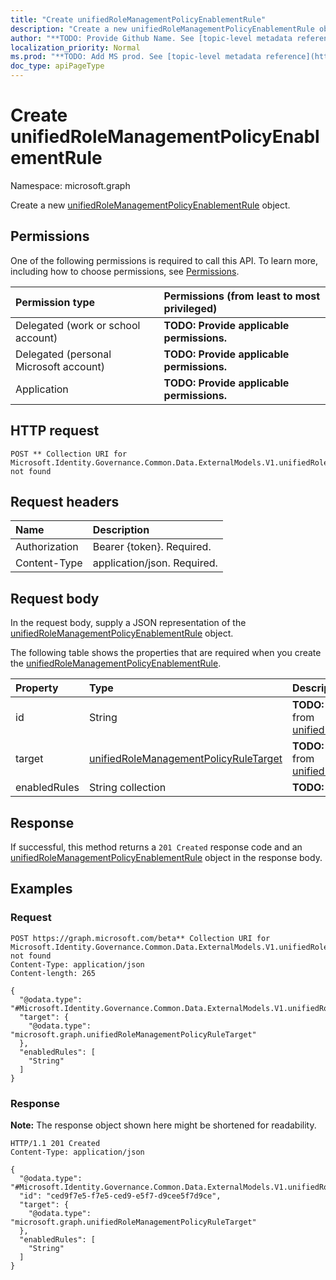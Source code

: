 ```yaml
---
title: "Create unifiedRoleManagementPolicyEnablementRule"
description: "Create a new unifiedRoleManagementPolicyEnablementRule object."
author: "**TODO: Provide Github Name. See [topic-level metadata reference](https://msgo.azurewebsites.net/add/document/guidelines/metadata.html#topic-level-metadata)**"
localization_priority: Normal
ms.prod: "**TODO: Add MS prod. See [topic-level metadata reference](https://msgo.azurewebsites.net/add/document/guidelines/metadata.html#topic-level-metadata)**"
doc_type: apiPageType
---
```


# Create unifiedRoleManagementPolicyEnablementRule
Namespace: microsoft.graph

Create a new [unifiedRoleManagementPolicyEnablementRule](../resources/unifiedrolemanagementpolicyenablementrule.md) object.

## Permissions
One of the following permissions is required to call this API. To learn more, including how to choose permissions, see [Permissions](/graph/permissions-reference).

|Permission type|Permissions (from least to most privileged)|
|:---|:---|
|Delegated (work or school account)|**TODO: Provide applicable permissions.**|
|Delegated (personal Microsoft account)|**TODO: Provide applicable permissions.**|
|Application|**TODO: Provide applicable permissions.**|

## HTTP request

<!-- {
  "blockType": "ignored"
}
-->
``` http
POST ** Collection URI for Microsoft.Identity.Governance.Common.Data.ExternalModels.V1.unifiedRoleManagementPolicyEnablementRule not found
```

## Request headers
|Name|Description|
|:---|:---|
|Authorization|Bearer {token}. Required.|
|Content-Type|application/json. Required.|

## Request body
In the request body, supply a JSON representation of the [unifiedRoleManagementPolicyEnablementRule](../resources/unifiedrolemanagementpolicyenablementrule.md) object.

The following table shows the properties that are required when you create the [unifiedRoleManagementPolicyEnablementRule](../resources/unifiedrolemanagementpolicyenablementrule.md).

|Property|Type|Description|
|:---|:---|:---|
|id|String|**TODO: Add Description** Inherited from [unifiedRoleManagementPolicyRule](../resources/unifiedrolemanagementpolicyrule.md)|
|target|[unifiedRoleManagementPolicyRuleTarget](../resources/unifiedrolemanagementpolicyruletarget.md)|**TODO: Add Description** Inherited from [unifiedRoleManagementPolicyRule](../resources/unifiedrolemanagementpolicyrule.md)|
|enabledRules|String collection|**TODO: Add Description**|



## Response

If successful, this method returns a `201 Created` response code and an [unifiedRoleManagementPolicyEnablementRule](../resources/unifiedrolemanagementpolicyenablementrule.md) object in the response body.

## Examples

### Request
<!-- {
  "blockType": "request",
  "name": "create_unifiedrolemanagementpolicyenablementrule_from_"
}
-->
``` http
POST https://graph.microsoft.com/beta** Collection URI for Microsoft.Identity.Governance.Common.Data.ExternalModels.V1.unifiedRoleManagementPolicyEnablementRule not found
Content-Type: application/json
Content-length: 265

{
  "@odata.type": "#Microsoft.Identity.Governance.Common.Data.ExternalModels.V1.unifiedRoleManagementPolicyEnablementRule",
  "target": {
    "@odata.type": "microsoft.graph.unifiedRoleManagementPolicyRuleTarget"
  },
  "enabledRules": [
    "String"
  ]
}
```


### Response
**Note:** The response object shown here might be shortened for readability.
<!-- {
  "blockType": "response",
  "truncated": true,
  "@odata.type": "Microsoft.Identity.Governance.Common.Data.ExternalModels.V1.unifiedRoleManagementPolicyEnablementRule"
}
-->
``` http
HTTP/1.1 201 Created
Content-Type: application/json

{
  "@odata.type": "#Microsoft.Identity.Governance.Common.Data.ExternalModels.V1.unifiedRoleManagementPolicyEnablementRule",
  "id": "ced9f7e5-f7e5-ced9-e5f7-d9cee5f7d9ce",
  "target": {
    "@odata.type": "microsoft.graph.unifiedRoleManagementPolicyRuleTarget"
  },
  "enabledRules": [
    "String"
  ]
}
```

